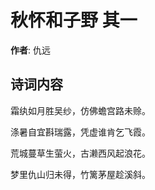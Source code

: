 # 秋怀和子野  其一

**作者**: 仇远

## 诗词内容

霜纨如月胜吴纱，仿佛蟾宫路未赊。

涤暑自宜斟瑞露，凭虚谁肯乞飞霞。

荒城蔓草生萤火，古濑西风起浪花。

梦里仇山归未得，竹篱茅屋趁溪斜。

